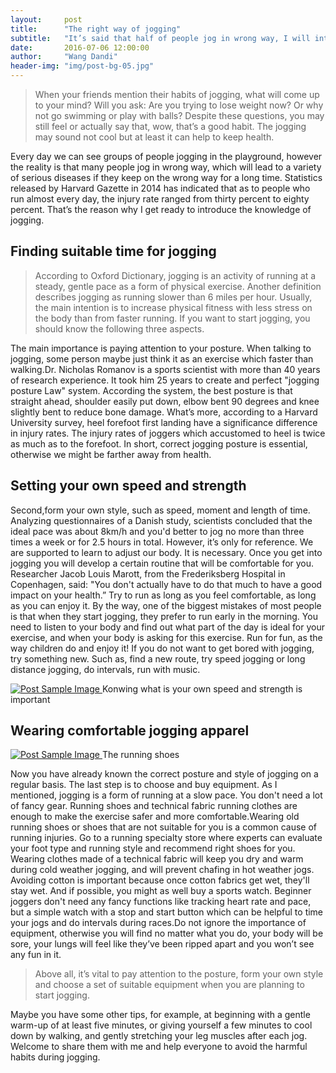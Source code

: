 ```yaml
---
layout:     post
title:      "The right way of jogging"
subtitle:   "It’s said that half of people jog in wrong way, I will introduce you that what are the right way to run."
date:       2016-07-06 12:00:00
author:     "Wang Dandi"
header-img: "img/post-bg-05.jpg"
---
```


<blockquote>When your friends mention their habits of jogging, what will come up to your mind? Will you ask: Are you trying to lose weight now? Or why not go swimming or play with balls? Despite these questions, you may still feel or actually say that, wow, that’s a good habit. The jogging may sound not cool but at least it can help to keep health.</blockquote>

<p>Every day we can see groups of people jogging in the playground, however the reality is that many people jog in wrong way, which will lead to a variety of serious diseases if they keep on the wrong way for a long time. Statistics released by Harvard Gazette in 2014 has indicated that as to people who run almost every day, the injury rate ranged from thirty percent to eighty percent. That’s the reason why I get ready to introduce the knowledge of jogging.</P>


<h2 class="section-heading">Finding suitable time for jogging</h2>

<blockquote>According to Oxford Dictionary, jogging is an activity of running at a steady, gentle pace as a form of physical exercise. Another definition describes jogging as running slower than 6 miles per hour. Usually, the main intention is to increase physical fitness with less stress on the body than from faster running. If you want to start jogging, you should know the following three aspects.</blockquote>


<p>The main importance is paying attention to your posture. When talking to jogging, some person maybe just think it as an exercise which faster than walking.Dr. Nicholas Romanov is a sports scientist with more than 40 years of research experience. It took him 25 years to create and perfect "jogging posture Law" system. According the system, the best posture is that straight ahead, shoulder easily put down, elbow bent 90 degrees and knee slightly bent to reduce bone damage. What’s more, according to a Harvard University survey, heel forefoot first landing have a significance difference in injury rates. The injury rates of joggers which accustomed to heel is twice as much as to the forefoot. In short, correct jogging posture is essential, otherwise we might be farther away from health.</p>

<h2 class="section-heading">Setting your own speed and strength</h2>

<p>Second,form your own style, such as speed, moment and length of time. Analyzing questionnaires of a Danish study, scientists concluded that the ideal pace was about 8km/h and you'd better to jog no more than three times a week or for 2.5 hours in total. However, it’s only for reference. We are supported to learn to adjust our body. It is necessary. Once you get into jogging you will develop a certain routine that will be comfortable for you. Researcher Jacob Louis Marott, from the Frederiksberg Hospital in Copenhagen, said: "You don't actually have to do that much to have a good impact on your health.” Try to run as long as you feel comfortable, as long as you can enjoy it. By the way, one of the biggest mistakes of most people is that when they start jogging, they prefer to run early in the morning. You need to listen to your body and find out what part of the day is ideal for your exercise, and when your body is asking for this exercise. Run for fun, as the way children do and enjoy it! If you do not want to get bored with jogging, try something new. Such as, find a new route, try speed jogging or long distance jogging, do intervals, run with music.</p>

<a href="#" class="text-center">
    <img src="{{ site.baseurl }}/img/post-sample-image1.jpg" alt="Post Sample Image">
</a>
<span class="caption text-muted">Konwing what is your own speed and strength is important</span>

<h2 class="section-heading">Wearing comfortable jogging apparel</h2>

<a href="#" class="text-center">
    <img src="{{ site.baseurl }}/img/post-sample-image2.jpg" alt="Post Sample Image">
</a>
<span class="caption text-muted">The running shoes</span>

<p>Now you have already known the correct posture and style of jogging on a regular basis. The last step is to choose and buy equipment. As I mentioned, jogging is a form of running at a slow pace. You don't need a lot of fancy gear. Running shoes and technical fabric running clothes are enough to make the exercise safer and more comfortable.Wearing old running shoes or shoes that are not suitable for you is a common cause of running injuries. Go to a running specialty store where experts can evaluate your foot type and running style and recommend right shoes for you. Wearing clothes made of a technical fabric will keep you dry and warm during cold weather jogging, and will prevent chafing in hot weather jogs. Avoiding cotton is important because once cotton fabrics get wet, they'll stay wet. And if possible, you might as well buy a sports watch. Beginner joggers don't need any fancy functions like tracking heart rate and pace, but a simple watch with a stop and start button which can be helpful to time your jogs and do intervals during races.Do not ignore the importance of equipment, otherwise you will find no matter what you do, your body will be sore, your lungs will feel like they’ve been ripped apart and you won’t see any fun in it.</p>

<blockquote>Above all, it’s vital to pay attention to the posture, form your own style and choose a set of suitable equipment when you are planning to start jogging. </blockquote>

<p>Maybe you have some other tips, for example, at beginning with a gentle warm-up of at least five minutes, or giving yourself a few minutes to cool down by walking, and gently stretching your leg muscles after each jog. Welcome to share them with me and help everyone to avoid the harmful habits during jogging.</p>